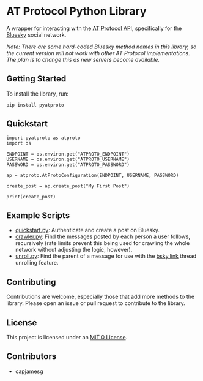 # AT Protocol Python Library

A wrapper for interacting with the [AT Protocol API](https://atproto.com/), specifically for the [Bluesky](https://bsky.app/) social network.

*Note: There are some hard-coded Bluesky method names in this library, so the current version will not work with other AT Protocol implementations. The plan is to change this as new servers become available.*

## Getting Started

To install the library, run:

```
pip install pyatproto
```

## Quickstart

```
import pyatproto as atproto
import os

ENDPOINT = os.environ.get("ATPROTO_ENDPOINT")
USERNAME = os.environ.get("ATPROTO_USERNAME")
PASSWORD = os.environ.get("ATPROTO_PASSWORD")

ap = atproto.AtProtoConfiguration(ENDPOINT, USERNAME, PASSWORD)

create_post = ap.create_post("My First Post")

print(create_post)
```

## Example Scripts

- [quickstart.py](quickstart.py): Authenticate and create a post on Bluesky.
- [crawler.py](crawler.py): Find the messages posted by each person a user follows, recursively (rate limits prevent this being used for crawling the whole network without adjusting the logic, however).
- [unroll.py](unroll.py): Find the parent of a message for use with the [bsky.link](https://bsky.link) thread unrolling feature.

## Contributing

Contributions are welcome, especially those that add more methods to the library. Please open an issue or pull request to contribute to the library.

## License

This project is licensed under an [MIT 0 License](LICENSE).

## Contributors

- capjamesg